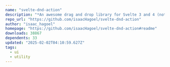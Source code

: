```yaml
---
name: "svelte-dnd-action"
description: "*An awesome drag and drop library for Svelte 3 and 4 (not using the browser's built-in dnd, thanks god): Rich animations, nested containers, touch support and more *"
repo_url: "https://github.com/isaacHagoel/svelte-dnd-action"
author: "isaac_hagoel"
homepage: "https://github.com/isaacHagoel/svelte-dnd-action#readme"
downloads: 38867
dependents: 33
updated: "2025-02-02T04:10:59.627Z"
tags: 
  - ui
  - utility
---
```


